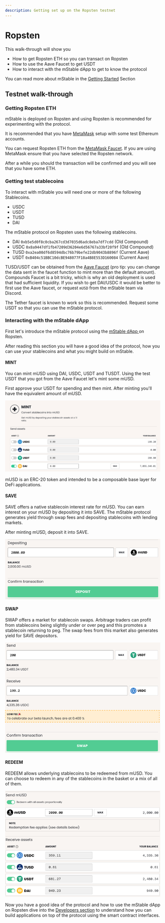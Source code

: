 ```yaml
---
description: Getting set up on the Ropsten testnet
---
```


# Ropsten

This walk-through will show you

* How to get Ropsten ETH so you can transact on Ropsten
* How to use the Aave Faucet to get USDT
* How to interact with the mStable dApp to get to know the protocol

You can read more about mStable in the [Getting Started](../../#what-is-mstable) Section 

## Testnet walk-through

### Getting Ropsten ETH

mStable is deployed on Ropsten and using Ropsten is recommended for experimenting with the protocol.

It is recommended that you have [MetaMask](https://metamask.io/) setup with some test Ethereum accounts.

You can request Ropsten ETH from the [MetaMask Faucet](https://faucet.metamask.io/). If you are using MetaMask ensure that you have selected the Ropsten network.

After a while you should the transaction will be confirmed and you will see that you have some ETH.

### Getting test stablecoins

To interact with mStable you will need one or more of the following Stablecoins.

* USDC
* USDT
* TUSD
* DAI

The mStable protocol on Ropsten uses the following stablecoins.

* DAI `0xb5e5d0f8c0cba267cd3d7035d6adc8eba7df7cdd` \(Old Compound\)
* USDC `0x8a9447df1fb47209d36204e6d56767a33bf20f9f` \(Old Compound\)
* TUSD `0xa2ea00df6d8594dbc76b79befe22db9043b8896f` \(Current Aave\)
* USDT `0xB404c51BBC10dcBE948077F18a4B8E553D160084` \(Current Aave\)

TUSD/USDT can be obtained from the [Aave Faucet](https://testnet.aave.com/faucet/) \(pro tip: you can change the data sent in the faucet function to mint more than the default amount\). Compounds Faucet is a bit tricky, which is why an old deployment is used that had sufficient liquidity. If you wish to get DAI/USDC it would be better to first use the Aave faucet, or request `mUSD` from the mStable team via Discord.

The Tether faucet is known to work so this is recommended. Request some USDT so that you can use the mStable protocol.

### Interacting with the mStable dApp

First let's introduce the mStable protocol using the [mStable dApp ](https://app-dot-mstable-ropsten.appspot.com/)on Ropsten.

After reading this section you will have a good idea of the protocol, how you can use your stablecoins and what you might build on mStable.

#### MINT

You can mint mUSD using DAI, USDC, USDT and TUSDT. Using the test USDT that you got from the Aave Faucet let's mint some mUSD.

First approve your USDT for spending and then mint. After minting you'll have the equivalent amount of mUSD.

![](../../.gitbook/assets/image%20%2813%29.png)

mUSD is an ERC-20 token and intended to be a composable base layer for DeFi applications.

#### SAVE

SAVE offers a native stablecoin interest rate for mUSD. You can earn interest on your mUSD by depositing it into SAVE. The mStable protocol generates yield through swap fees and depositing stablecoins with lending markets.

After minting mUSD, deposit it into SAVE.

![](../../.gitbook/assets/deposit.png)

#### SWAP

SWAP offers a market for stablecoin swaps. Arbitrage traders can profit from stablecoins being slightly under or over peg and this promotes a stablecoin returning to peg. The swap fees from this market also generates yield for SAVE depositors.

![](../../.gitbook/assets/swap.png)

#### REDEEM

REDEEM allows underlying stablecoins to be redeemed from mUSD. You can choose to redeem in any of the stablecoins in the basket or a mix of all of them.

![](../../.gitbook/assets/redeem.png)

Now you have a good idea of the protocol and how to use the mStable dApp on Ropsten dive into the [Developers section](../integrating-mstable/developers.md) to understand how you can build applications on top of the protocol using the smart contract interfaces.

